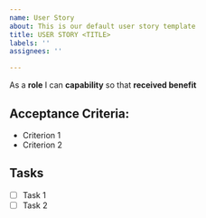 ```yaml
---
name: User Story
about: This is our default user story template
title: USER STORY <TITLE>
labels: ''
assignees: ''

---
```


As a **role** I can **capability** so that **received benefit**

## **Acceptance Criteria**:

* Criterion 1
* Criterion 2

## **Tasks**

- [ ] Task 1
- [ ] Task 2
